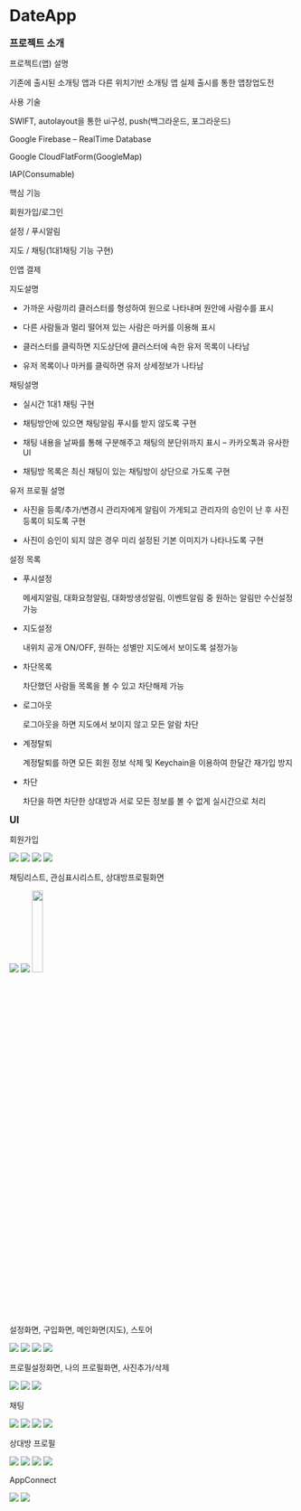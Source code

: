 # DateApp
<b><big>프로젝트 소개</b></big>

프로젝트(앱) 설명

기존에 출시된 소개팅 앱과 다른 위치기반 소개팅 앱
실제 출시를 통한 앱창업도전

사용 기술

SWIFT, autolayout을 통한 ui구성, push(백그라운드, 포그라운드)

Google Firebase – RealTime Database

Google CloudFlatForm(GoogleMap)

IAP(Consumable)

핵심 기능

회원가입/로그인

설정 / 푸시알림

지도 / 채팅(1대1채팅 기능 구현)

인앱 결제 


지도설명

- 가까운 사람끼리 클러스터를 형성하여 원으로 나타내며 원안에 사람수를 표시

- 다른 사람들과 멀리 떨어져 있는 사람은 마커를 이용해 표시

- 클러스터를 클릭하면 지도상단에 클러스터에 속한 유저 목록이 나타남 

- 유저 목록이나 마커를 클릭하면 유저 상세정보가 나타남

채팅설명

- 실시간 1대1 채팅 구현

- 채팅방안에 있으면 채팅알림 푸시를 받지 않도록 구현

- 채팅 내용을 날짜를 통해 구분해주고 채팅의 분단위까지 표시 – 카카오톡과 유사한 UI

- 채팅방 목록은 최신 채팅이 있는 채팅방이 상단으로 가도록 구현

유저 프로필 설명

- 사진을 등록/추가/변경시 관리자에게 알림이 가게되고 관리자의 승인이 난 후 사진등록이 되도록 구현

- 사진이 승인이 되지 않은 경우 미리 설정된 기본 이미지가 나타나도록 구현


설정 목록

- 푸시설정

  메세지알림, 대화요청알림, 대화방생성알림, 이벤트알림 중 원하는 알림만 수신설정 가능

- 지도설정

  내위치 공개 ON/OFF, 원하는 성별만 지도에서 보이도록 설정가능 

- 차단목록

  차단했던 사람들 목록을 볼 수 있고 차단해제 가능

- 로그아웃

  로그아웃을 하면 지도에서 보이지 않고 모든 알람 차단

- 계정탈퇴

  계정탈퇴를 하면 모든 회원 정보 삭제 및 Keychain을 이용하여 한달간 재가입 방지

- 차단

  차단을 하면 차단한 상대방과 서로 모든 정보를 볼 수 없게 실시간으로 처리 
  
<b><big>UI</b></big>
  
회원가입

<img src="https://user-images.githubusercontent.com/61533510/81061005-8ca29200-8f0e-11ea-8e11-8c5474120ef6.png"></img>
<img src="https://user-images.githubusercontent.com/61533510/81061011-90361900-8f0e-11ea-88c0-daad692c8509.png"></img>
<img src="https://user-images.githubusercontent.com/61533510/81061020-93310980-8f0e-11ea-93d2-297b6dc4e91f.png"></img>
<img src="https://user-images.githubusercontent.com/61533510/81061024-95936380-8f0e-11ea-9966-d24950d52852.png"></img>



채팅리스트, 관심표시리스트, 상대방프로필화면

<img src="https://user-images.githubusercontent.com/61533510/81061966-3898ad00-8f10-11ea-9d95-be47da99f62c.png"></img>
<img src="https://user-images.githubusercontent.com/61533510/81061978-3a627080-8f10-11ea-800b-8a4dfbf2f560.png"></img>
<img src="https://user-images.githubusercontent.com/61533510/81063130-3b949d00-8f12-11ea-97ad-a8995e506475.png" width="19.3%"></img>


설정화면, 구입화면, 메인화면(지도), 스토어

<img src="https://user-images.githubusercontent.com/61533510/81062210-8a413780-8f10-11ea-9d77-2a4d2727803f.png"></img>
<img src="https://user-images.githubusercontent.com/61533510/81062213-8ca39180-8f10-11ea-9490-8e85281b8dda.png"></img>
<img src="https://user-images.githubusercontent.com/61533510/81062218-8f05eb80-8f10-11ea-8ded-a5251c1ce2ed.png"></img>
<img src="https://user-images.githubusercontent.com/61533510/81062224-90cfaf00-8f10-11ea-90bf-d668f26a5fbe.png"></img>


프로필설정화면, 나의 프로필화면, 사진추가/삭제

<img src="https://user-images.githubusercontent.com/61533510/81062232-962cf980-8f10-11ea-8501-15cfb52a6252.png"></img>
<img src="https://user-images.githubusercontent.com/61533510/81062238-988f5380-8f10-11ea-8488-c4bd1b0b9fba.png"></img>
<img src="https://user-images.githubusercontent.com/61533510/81062245-9af1ad80-8f10-11ea-9713-7700c5ce4046.png"></img>

채팅

<img src="https://user-images.githubusercontent.com/61533510/81062263-a1802500-8f10-11ea-98c0-c06e99a82181.png"></img>
<img src="https://user-images.githubusercontent.com/61533510/81062270-a3e27f00-8f10-11ea-8b23-70544c27991b.png"></img>
<img src="https://user-images.githubusercontent.com/61533510/81062280-a5ac4280-8f10-11ea-88e2-c06f49db7cdc.png"></img>
<img src="https://user-images.githubusercontent.com/61533510/81062285-a7760600-8f10-11ea-9750-58abed426bfd.png"></img>

상대방 프로필

<img src="https://user-images.githubusercontent.com/61533510/81062403-d68c7780-8f10-11ea-8fb6-4bbf0b52de3e.png"></img>
<img src="https://user-images.githubusercontent.com/61533510/81062407-d8563b00-8f10-11ea-9cd3-24ac8dfd06c3.png"></img>
<img src="https://user-images.githubusercontent.com/61533510/81062409-da1ffe80-8f10-11ea-9dcb-a006d7ba0272.png"></img>
<img src="https://user-images.githubusercontent.com/61533510/81062413-dc825880-8f10-11ea-8d2a-dfc8a20710d6.png"></img>

AppConnect

<img src="https://user-images.githubusercontent.com/61533510/81062380-cd9ba600-8f10-11ea-9354-64977527ccbb.png"></img>
<img src="https://user-images.githubusercontent.com/61533510/81062389-cffe0000-8f10-11ea-9fb8-8127a2779c26.png"></img>
